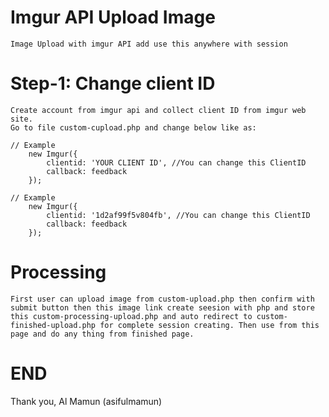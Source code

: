 # Imgur API Upload Image
    Image Upload with imgur API add use this anywhere with session

# Step-1: Change client ID
    Create account from imgur api and collect client ID from imgur web site.
    Go to file custom-cupload.php and change below like as:
         
    // Example
        new Imgur({
            clientid: 'YOUR CLIENT ID', //You can change this ClientID
            callback: feedback
        });

    // Example
        new Imgur({
            clientid: '1d2af99f5v804fb', //You can change this ClientID
            callback: feedback
        });

# Processing
    First user can upload image from custom-upload.php then confirm with submit button then this image link create seesion with php and store this custom-processing-upload.php and auto redirect to custom-finished-upload.php for complete session creating. Then use from this page and do any thing from finished page.

# END
Thank you,
Al Mamun (asifulmamun)